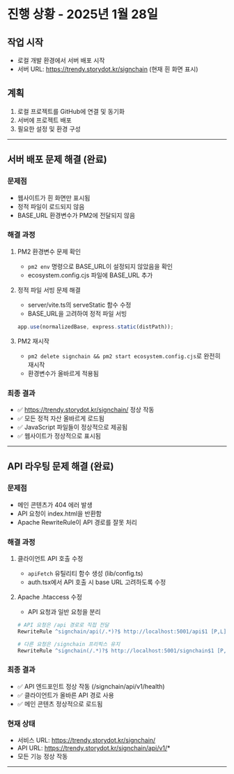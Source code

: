 # 진행 상황 - 2025년 1월 28일

## 작업 시작
- 로컬 개발 환경에서 서버 배포 시작
- 서버 URL: https://trendy.storydot.kr/signchain (현재 흰 화면 표시)

## 계획
1. 로컬 프로젝트를 GitHub에 연결 및 동기화
2. 서버에 프로젝트 배포
3. 필요한 설정 및 환경 구성

---

## 서버 배포 문제 해결 (완료)

### 문제점
- 웹사이트가 흰 화면만 표시됨
- 정적 파일이 로드되지 않음
- BASE_URL 환경변수가 PM2에 전달되지 않음

### 해결 과정
1. PM2 환경변수 문제 확인
   - `pm2 env` 명령으로 BASE_URL이 설정되지 않았음을 확인
   - ecosystem.config.cjs 파일에 BASE_URL 추가

2. 정적 파일 서빙 문제 해결
   - server/vite.ts의 serveStatic 함수 수정
   - BASE_URL을 고려하여 정적 파일 서빙
   ```javascript
   app.use(normalizedBase, express.static(distPath));
   ```

3. PM2 재시작
   - `pm2 delete signchain && pm2 start ecosystem.config.cjs`로 완전히 재시작
   - 환경변수가 올바르게 적용됨

### 최종 결과
- ✅ https://trendy.storydot.kr/signchain/ 정상 작동
- ✅ 모든 정적 자산 올바르게 로드됨
- ✅ JavaScript 파일들이 정상적으로 제공됨
- ✅ 웹사이트가 정상적으로 표시됨

---

## API 라우팅 문제 해결 (완료)

### 문제점
- 메인 콘텐츠가 404 에러 발생
- API 요청이 index.html을 반환함
- Apache RewriteRule이 API 경로를 잘못 처리

### 해결 과정
1. 클라이언트 API 호출 수정
   - `apiFetch` 유틸리티 함수 생성 (lib/config.ts)
   - auth.tsx에서 API 호출 시 base URL 고려하도록 수정

2. Apache .htaccess 수정
   - API 요청과 일반 요청을 분리
   ```apache
   # API 요청은 /api 경로로 직접 전달
   RewriteRule ^signchain/api(/.*)?$ http://localhost:5001/api$1 [P,L]
   
   # 다른 요청은 /signchain 프리픽스 유지
   RewriteRule ^signchain(/.*)?$ http://localhost:5001/signchain$1 [P,L]
   ```

### 최종 결과
- ✅ API 엔드포인트 정상 작동 (/signchain/api/v1/health)
- ✅ 클라이언트가 올바른 API 경로 사용
- ✅ 메인 콘텐츠 정상적으로 로드됨

### 현재 상태
- 서비스 URL: https://trendy.storydot.kr/signchain/
- API URL: https://trendy.storydot.kr/signchain/api/v1/*
- 모든 기능 정상 작동

---
